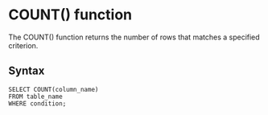 # COUNT() function

The COUNT() function returns the number of rows that matches a specified criterion.

## Syntax 

```
SELECT COUNT(column_name)
FROM table_name
WHERE condition;
```
